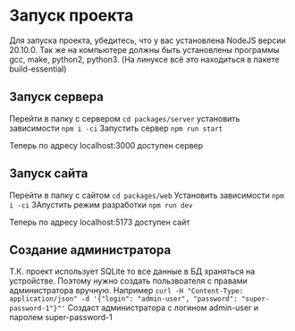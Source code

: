 # Запуск проекта

Для запуска проекта, убедитесь, что у вас установлена NodeJS версии 20.10.0.
Так же на компьютере должны быть установлены программы gcc, make, python2, python3. (На линуксе всё это находиться в пакете build-essential)

## Запуск сервера

Перейти в папку с сервером `cd packages/server`
установить зависимости `npm i -ci`
Запустить сервер `npm run start`

Теперь по адресу localhost:3000 доступен сервер

## Запуск сайта

Перейти в папку с сайтом `cd packages/web`
Установить зависимости `npm i -ci`
ЗАпустить режим разработки `npm run dev`

Теперь по адресу localhost:5173 доступен сайт


## Создание администратора

Т.К. проект использует SQLite то все данные в БД храняться на устройстве. Поэтому нужно создать пользвоателя с правами администратора вручную. 
Например `curl -H "Content-Type: application/json" -d '{"login": "admin-user", "password": "super-password-1"}"'`
Создаст администратора с логином admin-user и паролем super-password-1
